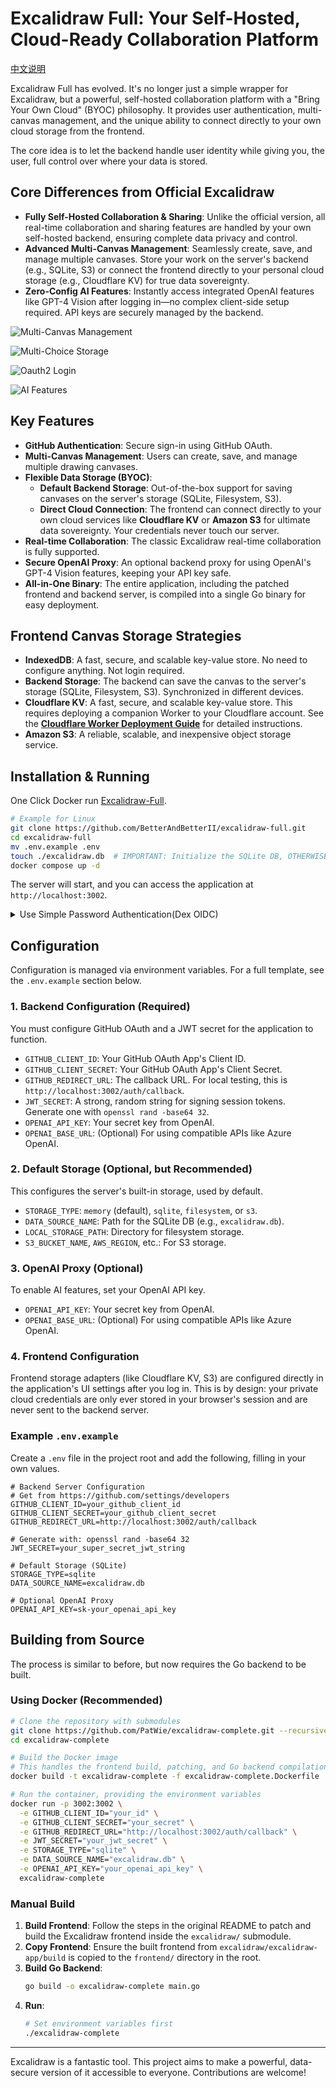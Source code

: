 # Excalidraw Full: Your Self-Hosted, Cloud-Ready Collaboration Platform

[中文说明](./README_zh.md)

Excalidraw Full has evolved. It's no longer just a simple wrapper for Excalidraw, but a powerful, self-hosted collaboration platform with a "Bring Your Own Cloud" (BYOC) philosophy. It provides user authentication, multi-canvas management, and the unique ability to connect directly to your own cloud storage from the frontend.

The core idea is to let the backend handle user identity while giving you, the user, full control over where your data is stored.

## Core Differences from Official Excalidraw

- **Fully Self-Hosted Collaboration & Sharing**: Unlike the official version, all real-time collaboration and sharing features are handled by your own self-hosted backend, ensuring complete data privacy and control.
- **Advanced Multi-Canvas Management**: Seamlessly create, save, and manage multiple canvases. Store your work on the server's backend (e.g., SQLite, S3) or connect the frontend directly to your personal cloud storage (e.g., Cloudflare KV) for true data sovereignty.
- **Zero-Config AI Features**: Instantly access integrated OpenAI features like GPT-4 Vision after logging in—no complex client-side setup required. API keys are securely managed by the backend.

![Multi-Canvas Management](./img/PixPin_2025-07-06_16-07-27.png)

![Multi-Choice Storage](./img/PixPin_2025-07-06_16-08-29.png)

![Oauth2 Login](./img/PixPin_2025-07-06_16-09-24.png)

![AI Features](./img/PixPin_2025-07-06_16-09-55.png)

## Key Features

- **GitHub Authentication**: Secure sign-in using GitHub OAuth.
- **Multi-Canvas Management**: Users can create, save, and manage multiple drawing canvases.
- **Flexible Data Storage (BYOC)**:
    - **Default Backend Storage**: Out-of-the-box support for saving canvases on the server's storage (SQLite, Filesystem, S3).
    - **Direct Cloud Connection**: The frontend can connect directly to your own cloud services like **Cloudflare KV** or **Amazon S3** for ultimate data sovereignty. Your credentials never touch our server.
- **Real-time Collaboration**: The classic Excalidraw real-time collaboration is fully supported.
- **Secure OpenAI Proxy**: An optional backend proxy for using OpenAI's GPT-4 Vision features, keeping your API key safe.
- **All-in-One Binary**: The entire application, including the patched frontend and backend server, is compiled into a single Go binary for easy deployment.

## Frontend Canvas Storage Strategies

- **IndexedDB**: A fast, secure, and scalable key-value store. No need to configure anything. Not login required.
- **Backend Storage**: The backend can save the canvas to the server's storage (SQLite, Filesystem, S3). Synchronized in different devices.
- **Cloudflare KV**: A fast, secure, and scalable key-value store. This requires deploying a companion Worker to your Cloudflare account. See the [**Cloudflare Worker Deployment Guide**](./cloudflare-worker/README.md) for detailed instructions.
- **Amazon S3**: A reliable, scalable, and inexpensive object storage service. 

## Installation & Running

One Click Docker run [Excalidraw-Full](https://github.com/BetterAndBetterII/excalidraw-full).

```bash
# Example for Linux
git clone https://github.com/BetterAndBetterII/excalidraw-full.git
cd excalidraw-full
mv .env.example .env
touch ./excalidraw.db  # IMPORTANT: Initialize the SQLite DB, OTHERWISE IT WILL NOT START
docker compose up -d
```

The server will start, and you can access the application at `http://localhost:3002`.


<!-- Summary Folded -->
<details>
<summary>Use Simple Password Authentication(Dex OIDC)</summary>

```bash
# Example for Linux
git clone https://github.com/BetterAndBetterII/excalidraw-full.git
cd excalidraw-full
mv .env.example.dex .env
touch ./excalidraw.db  # IMPORTANT: Initialize the SQLite DB, OTHERWISE IT WILL NOT START
docker compose -f docker-compose.dex.yml up -d
```

Change your password in `.env` file.

```bash
# apt install apache2-utils
# Generate the password hash
echo YOUR_NEW_PASSWORD | htpasswd -BinC 10 admin | cut -d: -f2 > .htpasswd
# Update your .env file
sed -i "s|ADMIN_PASSWORD_HASH=.*|ADMIN_PASSWORD_HASH='$(cat .htpasswd)'|" .env
```

</details>


## Configuration

Configuration is managed via environment variables. For a full template, see the `.env.example` section below.

### 1. Backend Configuration (Required)

You must configure GitHub OAuth and a JWT secret for the application to function.

- `GITHUB_CLIENT_ID`: Your GitHub OAuth App's Client ID.
- `GITHUB_CLIENT_SECRET`: Your GitHub OAuth App's Client Secret.
- `GITHUB_REDIRECT_URL`: The callback URL. For local testing, this is `http://localhost:3002/auth/callback`.
- `JWT_SECRET`: A strong, random string for signing session tokens. Generate one with `openssl rand -base64 32`.
- `OPENAI_API_KEY`: Your secret key from OpenAI.
- `OPENAI_BASE_URL`: (Optional) For using compatible APIs like Azure OpenAI.

### 2. Default Storage (Optional, but Recommended)

This configures the server's built-in storage, used by default.

- `STORAGE_TYPE`: `memory` (default), `sqlite`, `filesystem`, or `s3`.    
- `DATA_SOURCE_NAME`: Path for the SQLite DB (e.g., `excalidraw.db`).
- `LOCAL_STORAGE_PATH`: Directory for filesystem storage.
- `S3_BUCKET_NAME`, `AWS_REGION`, etc.: For S3 storage.

### 3. OpenAI Proxy (Optional)

To enable AI features, set your OpenAI API key.

- `OPENAI_API_KEY`: Your secret key from OpenAI.
- `OPENAI_BASE_URL`: (Optional) For using compatible APIs like Azure OpenAI.

### 4. Frontend Configuration

Frontend storage adapters (like Cloudflare KV, S3) are configured directly in the application's UI settings after you log in. This is by design: your private cloud credentials are only ever stored in your browser's session and are never sent to the backend server.

### Example `.env.example`

Create a `.env` file in the project root and add the following, filling in your own values.

```env
# Backend Server Configuration
# Get from https://github.com/settings/developers
GITHUB_CLIENT_ID=your_github_client_id
GITHUB_CLIENT_SECRET=your_github_client_secret
GITHUB_REDIRECT_URL=http://localhost:3002/auth/callback

# Generate with: openssl rand -base64 32
JWT_SECRET=your_super_secret_jwt_string

# Default Storage (SQLite)
STORAGE_TYPE=sqlite
DATA_SOURCE_NAME=excalidraw.db

# Optional OpenAI Proxy
OPENAI_API_KEY=sk-your_openai_api_key
```

## Building from Source

The process is similar to before, but now requires the Go backend to be built.

### Using Docker (Recommended)

```bash
# Clone the repository with submodules
git clone https://github.com/PatWie/excalidraw-complete.git --recursive
cd excalidraw-complete

# Build the Docker image
# This handles the frontend build, patching, and Go backend compilation.
docker build -t excalidraw-complete -f excalidraw-complete.Dockerfile .

# Run the container, providing the environment variables
docker run -p 3002:3002 \
  -e GITHUB_CLIENT_ID="your_id" \
  -e GITHUB_CLIENT_SECRET="your_secret" \
  -e GITHUB_REDIRECT_URL="http://localhost:3002/auth/callback" \
  -e JWT_SECRET="your_jwt_secret" \
  -e STORAGE_TYPE="sqlite" \
  -e DATA_SOURCE_NAME="excalidraw.db" \
  -e OPENAI_API_KEY="your_openai_api_key" \
  excalidraw-complete
```

### Manual Build

1.  **Build Frontend**: Follow the steps in the original README to patch and build the Excalidraw frontend inside the `excalidraw/` submodule.
2.  **Copy Frontend**: Ensure the built frontend from `excalidraw/excalidraw-app/build` is copied to the `frontend/` directory in the root.
3.  **Build Go Backend**:
    ```bash
    go build -o excalidraw-complete main.go
    ```
4.  **Run**:
    ```bash
    # Set environment variables first
    ./excalidraw-complete
    ```
---

Excalidraw is a fantastic tool. This project aims to make a powerful, data-secure version of it accessible to everyone. Contributions are welcome!

